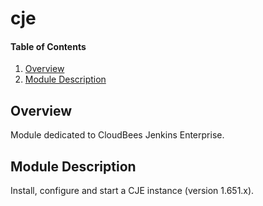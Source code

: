 # cje

#### Table of Contents

1. [Overview](#overview)
2. [Module Description](#module-description)

## Overview

Module dedicated to CloudBees Jenkins Enterprise.

## Module Description

Install, configure and start a CJE instance (version 1.651.x).
